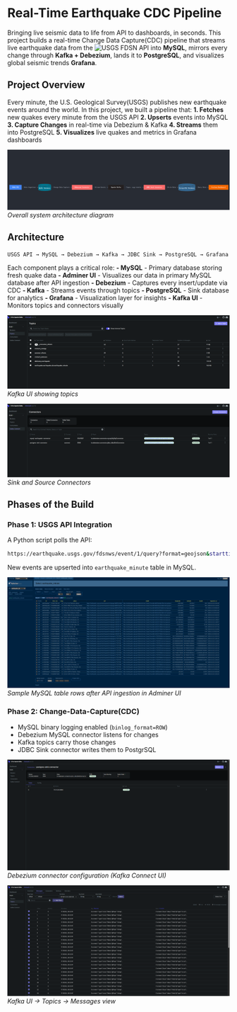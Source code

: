 # Real-Time Earthquake CDC Pipeline

Bringing live seismic data to life from API to dashboards, in seconds. This project builds a real-time Change Data Capture(CDC) pipeline that streams live earthquake data from the ![USGS FDSN API](https://earthquake.usgs.gov/fdsnws/event/1/) into **MySQL**, mirrors every change through **Kafka + Debezium**, lands it to **PostgreSQL**, and visualizes global seismic trends **Grafana**.

## Project Overview

Every minute, the U.S. Geological Survey(USGS) publishes new earthquake events around the world.
In this project, we built a pipeline that:
**1. Fetches** new quakes every minute from the USGS API
**2. Upserts** events into MySQL
**3. Capture Changes** in real-time via Debezium & Kafka
**4. Streams** them into PostgreSQL
**5. Visualizes** live quakes and metrics in Grafana dashboards

![System Architecture](images/architecture.png)
*Overall system architecture diagram*

## Architecture
```
USGS API → MySQL → Debezium → Kafka → JDBC Sink → PostgreSQL → Grafana

```
Each component plays a critical role:
**- MySQL** - Primary database storing fresh quake data
**- Adminer UI** - Visualizes our data in primary MySQL database after API ingestion
**- Debezium** - Captures every insert/update via CDC
**- Kafka** - Streams events through topics
**- PostgreSQL** - Sink database for analytics
**- Grafana** - Visualization layer for insights
**- Kafka UI** - Monitors topics and connectors visually

![Kafka Topics](images/kafka_topics.png)
*Kafka UI showing topics*

![Sink and Source Connectors](images/connectors.png)
*Sink and Source Connectors*

## Phases of the Build
### Phase 1: USGS API Integration
A Python script polls the API:
```bash
https://earthquake.usgs.gov/fdsnws/event/1/query?format=geojson&starttime={NOW-1min}&endtime={NOW}

```
New events are upserted into `earthquake_minute` table in MySQL.

![Sample MySQL table rows after API ingestion](images/mysql_data.png)
*Sample MySQL table rows after API ingestion in Adminer UI*

### Phase 2: Change-Data-Capture(CDC)
- MySQL binary logging enabled (`binlog_format=ROW`)
- Debezium MySQL connector listens for changes
- Kafka topics carry those changes
- JDBC Sink connector writes them to PostgrSQL

![Debezium connector configuration (Kafka Connect UI)](images/sink_connector.png)
*Debezium connector configuration (Kafka Connect UI)*

![Kafka UI → Topics → Messages view](images/kafka_messages.png)
*Kafka UI → Topics → Messages view*